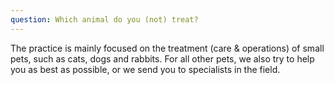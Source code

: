 ```yaml
---
question: Which animal do you (not) treat?
---
```


The practice is mainly focused on the treatment (care & operations) of small pets, such as cats, dogs and rabbits. For all other pets, we also try to help you as best as possible, or we send you to specialists in the field.